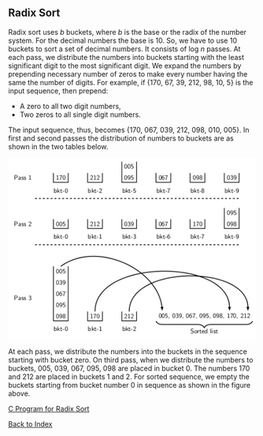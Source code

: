 ## Radix Sort

Radix sort uses <i>b</i> buckets, where <i>b</i> is the base or the radix of the number system. 
For the decimal numbers the base is 10. So, we have to use 10 buckets to sort a set of decimal numbers.
It consists of log <i>n</i> passes. At each pass, we distribute the numbers into buckets starting
with the least significant digit to the most significant digit. We expand the numbers by 
prepending necessary number of zeros to make every number having the same the number of digits. 
For example, if {170, 67, 39, 212, 98, 10, 5} is the input sequence, then prepend:

- A zero to all two digit numbers, 
- Two zeros to all single digit numbers.

The input sequence, thus, becomes {170, 067, 039, 212, 098, 010, 005}. In first and second passes
the distribution of numbers to buckets are as shown in the two tables below.

<p style="text-align:center">
  <img src="../images/radixSortExample.png">
</p>
  
At each pass, we distribute the numbers into the buckets in the sequence starting with bucket zero.
On third pass, when we distribute the numbers to buckets, 005, 039, 067, 095, 098 are placed in
bucket 0. The numbers 170 and 212 are placed in buckets 1 and 2. For sorted sequence, we empty
the buckets starting from bucket number 0 in sequence as shown in the figure above. 

[C Program for Radix Sort](../CODES/radixSort/index.md)

[Back to Index](../index.md)
